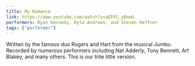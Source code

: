 ```yaml
---
title: My Romance
link: https://www.youtube.com/watch?v=aEFFC_yBnwU
performers: Ryan Kennedy, Kyle Andrews, and Steven Heffner
tags: ["performer"]
---
```


Written by the famous duo Rogers and Hart from the musical Jumbo. Recorded by numerous performers including Nat Adderly, Tony Bennett, Art Blakey, and many others. This is our trite little version.